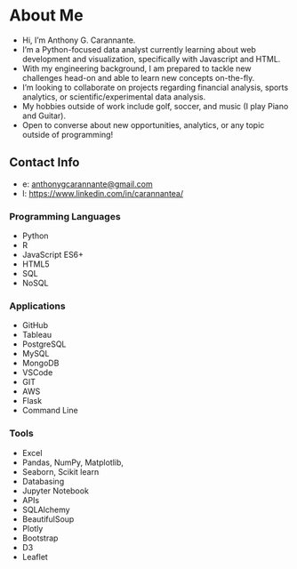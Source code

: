 # About Me
- Hi, I’m Anthony G. Carannante.
- I’m a Python-focused data analyst currently learning about web development and visualization, specifically with Javascript and HTML.
- With my engineering background, I am prepared to tackle new challenges head-on and able to learn new concepts on-the-fly.
- I’m looking to collaborate on projects regarding financial analysis, sports analytics, or scientific/experimental data analysis.
- My hobbies outside of work include golf, soccer, and music (I play Piano and Guitar).
- Open to converse about new opportunities, analytics, or any topic outside of programming!

## Contact Info
- e: anthonygcarannante@gmail.com
- l: https://www.linkedin.com/in/carannantea/

### Programming Languages
- Python
- R
- JavaScript ES6+
- HTML5
- SQL
- NoSQL

### Applications
- GitHub
- Tableau
- PostgreSQL
- MySQL
- MongoDB
- VSCode
- GIT
- AWS
- Flask
- Command Line

### Tools
- Excel
- Pandas, NumPy, Matplotlib, 
- Seaborn, Scikit learn
- Databasing
- Jupyter Notebook
- APIs
- SQLAlchemy
- BeautifulSoup
- Plotly
- Bootstrap
- D3
- Leaflet


<!---
carannantea/carannantea is a ✨ special ✨ repository because its `README.md` (this file) appears on your GitHub profile.
You can click the Preview link to take a look at your changes.
--->
